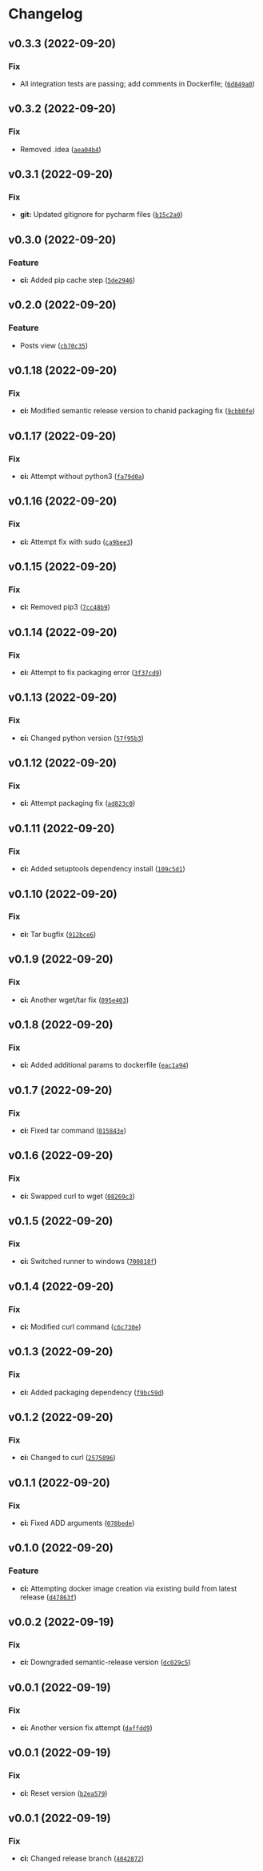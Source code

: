 # Changelog

<!--next-version-placeholder-->

## v0.3.3 (2022-09-20)
### Fix
* All integration tests are passing; add comments in Dockerfile; ([`6d849a0`](https://github.com/dusan-madzarevic/post-microservice/commit/6d849a0836c2b6c5a98b2318653b0e019ba3b1bc))

## v0.3.2 (2022-09-20)
### Fix
* Removed .idea ([`aea04b4`](https://github.com/dusan-madzarevic/post-microservice/commit/aea04b455ab027c938a9f28ba79101969c59be6c))

## v0.3.1 (2022-09-20)
### Fix
* **git:** Updated gitignore for pycharm files ([`b15c2a0`](https://github.com/dusan-madzarevic/post-microservice/commit/b15c2a0ba6ac674691a90496bb3326cac9543596))

## v0.3.0 (2022-09-20)
### Feature
* **ci:** Added pip cache step ([`5de2946`](https://github.com/dusan-madzarevic/post-microservice/commit/5de2946505c3161562061f854fae2d438770224a))

## v0.2.0 (2022-09-20)
### Feature
* Posts view ([`cb70c35`](https://github.com/dusan-madzarevic/post-microservice/commit/cb70c350eccbef6fc5b5a1025350abbbce32fa09))

## v0.1.18 (2022-09-20)
### Fix
* **ci:** Modified semantic release version to chanid packaging fix ([`9cbb0fe`](https://github.com/dusan-madzarevic/post-microservice/commit/9cbb0fe0d4055057d78ec3f955e8efcde5604880))

## v0.1.17 (2022-09-20)
### Fix
* **ci:** Attempt without python3 ([`fa79d0a`](https://github.com/dusan-madzarevic/post-microservice/commit/fa79d0a892b4f100143a518202fa7326ad1eca37))

## v0.1.16 (2022-09-20)
### Fix
* **ci:** Attempt fix with sudo ([`ca9bee3`](https://github.com/dusan-madzarevic/post-microservice/commit/ca9bee3cfe809acabcff2e05b8dbd1c0b2f3b62e))

## v0.1.15 (2022-09-20)
### Fix
* **ci:** Removed pip3 ([`7cc48b9`](https://github.com/dusan-madzarevic/post-microservice/commit/7cc48b92bd386ba3abc1eaca491380733e7be481))

## v0.1.14 (2022-09-20)
### Fix
* **ci:** Attempt to fix packaging error ([`3f37cd9`](https://github.com/dusan-madzarevic/post-microservice/commit/3f37cd9a7c996bb41f7a527bf63de1c69b0e05c0))

## v0.1.13 (2022-09-20)
### Fix
* **ci:** Changed python version ([`57f95b3`](https://github.com/dusan-madzarevic/post-microservice/commit/57f95b346089dda42f69b41226c284a70e5ea697))

## v0.1.12 (2022-09-20)
### Fix
* **ci:** Attempt packaging fix ([`ad823c0`](https://github.com/dusan-madzarevic/post-microservice/commit/ad823c0283ce276bcf884ef64176028a0b9e82e2))

## v0.1.11 (2022-09-20)
### Fix
* **ci:** Added setuptools dependency install ([`109c5d1`](https://github.com/dusan-madzarevic/post-microservice/commit/109c5d1050ba3f0e54738083cc4193a7153dab8b))

## v0.1.10 (2022-09-20)
### Fix
* **ci:** Tar bugfix ([`912bce6`](https://github.com/dusan-madzarevic/post-microservice/commit/912bce607685c1f4e3971286e50956a78ad179d1))

## v0.1.9 (2022-09-20)
### Fix
* **ci:** Another wget/tar fix ([`095e403`](https://github.com/dusan-madzarevic/post-microservice/commit/095e403839d90ae28de372740504208800fc1e6c))

## v0.1.8 (2022-09-20)
### Fix
* **ci:** Added additional params to dockerfile ([`eac1a94`](https://github.com/dusan-madzarevic/post-microservice/commit/eac1a945b8dcd991d94ea48f3fdd92ac73427711))

## v0.1.7 (2022-09-20)
### Fix
* **ci:** Fixed tar command ([`015843e`](https://github.com/dusan-madzarevic/post-microservice/commit/015843e47d56756b1aac57eed4df936084643017))

## v0.1.6 (2022-09-20)
### Fix
* **ci:** Swapped curl to wget ([`08269c3`](https://github.com/dusan-madzarevic/post-microservice/commit/08269c342139a67223fbce5a96caf3b606eadcf0))

## v0.1.5 (2022-09-20)
### Fix
* **ci:** Switched runner to windows ([`700818f`](https://github.com/dusan-madzarevic/post-microservice/commit/700818f516d7f248e58ca54551ca23cd204c3c3d))

## v0.1.4 (2022-09-20)
### Fix
* **ci:** Modified curl command ([`c6c730e`](https://github.com/dusan-madzarevic/post-microservice/commit/c6c730e36fd50fb56edd7c9e40a75dc8a67f0a20))

## v0.1.3 (2022-09-20)
### Fix
* **ci:** Added packaging dependency ([`f9bc59d`](https://github.com/dusan-madzarevic/post-microservice/commit/f9bc59da636967cb34cfbb26e62bf5f47726dea4))

## v0.1.2 (2022-09-20)
### Fix
* **ci:** Changed to curl ([`2575896`](https://github.com/dusan-madzarevic/post-microservice/commit/25758969a693e8698300f79d48ca92b7c4dfc09b))

## v0.1.1 (2022-09-20)
### Fix
* **ci:** Fixed ADD arguments ([`078bede`](https://github.com/dusan-madzarevic/post-microservice/commit/078bede037be3b2fc49f907d337687b508bb48ab))

## v0.1.0 (2022-09-20)
### Feature
* **ci:** Attempting docker image creation via existing build from latest release ([`d47863f`](https://github.com/dusan-madzarevic/post-microservice/commit/d47863f00b9d7c18241459d727e24172a073b9a1))

## v0.0.2 (2022-09-19)
### Fix
* **ci:** Downgraded semantic-release version ([`dc029c5`](https://github.com/dusan-madzarevic/post-microservice/commit/dc029c5754ccbade89a56b0d80d5fc5ea25efaec))

## v0.0.1 (2022-09-19)
### Fix
* **ci:** Another version fix attempt ([`daffdd9`](https://github.com/dusan-madzarevic/post-microservice/commit/daffdd95add515a885abc0b667e236fb7d650706))

## v0.0.1 (2022-09-19)
### Fix
* **ci:** Reset version ([`b2ea579`](https://github.com/dusan-madzarevic/post-microservice/commit/b2ea5799ce6bb550c3dbfeb48282f71c2a7423ff))

## v0.0.1 (2022-09-19)
### Fix
* **ci:** Changed release branch ([`4042872`](https://github.com/dusan-madzarevic/post-microservice/commit/404287212c84682ae787346c7b1b1421ab7d6fe2))
